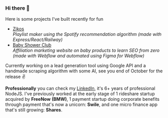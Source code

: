 ### Hi there 👋

Here is some projects I've built recently for fun 
- [Zikos](https://zikos.io/)  
  _Playlist maker using the Spotify recommendation algorithm (made with Express/React/Railway)_
- [Baby Shower Club](https://www.babyshower.club/)  
  _Affiliation marketing website on baby products to learn SEO from zero (made with Webflow and automated using Figma for Webflow)_

Currently working on a lead generation tool using Google API and a handmade scraping algorithm with some AI, see you end of October for the release ✌️

**Professionally** you can check my [LinkedIn](https://www.linkedin.com/in/axel-vincent/ ), it's 6+ years of professional NodeJS. I've previously worked at the early stage of 1 rideshare startup acquired by **FreeNow** **(BMW)**, 1 payment startup doing corporate benefits through payment that's now a unicorn: **Swile**, and one micro finance app that's still growing: **Shares**.  

<!--
**AxelVincent/AxelVincent** is a ✨ _special_ ✨ repository because its `README.md` (this file) appears on your GitHub profile.

Here are some ideas to get you started:

- 🔭 I’m currently working on ...
- 🌱 I’m currently learning ...
- 👯 I’m looking to collaborate on ...
- 🤔 I’m looking for help with ...
- 💬 Ask me about ...
- 📫 How to reach me: ...
- 😄 Pronouns: ...
- ⚡ Fun fact: ...
-->
